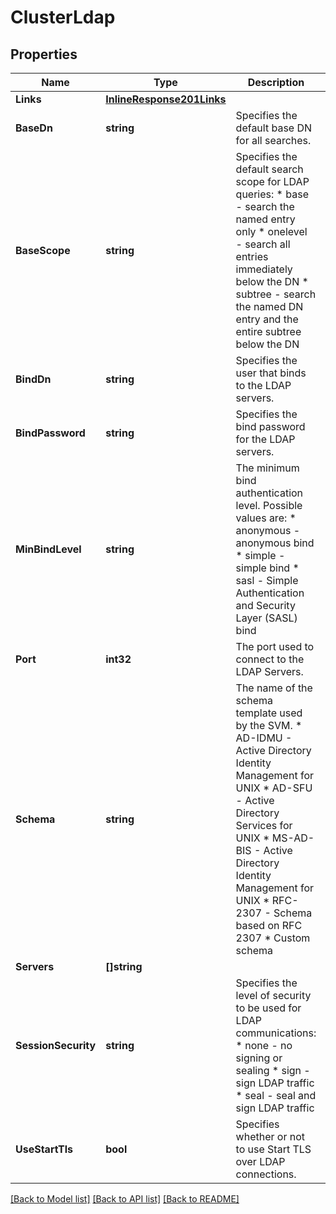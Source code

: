 # ClusterLdap

## Properties

Name | Type | Description | Notes
------------ | ------------- | ------------- | -------------
**Links** | [**InlineResponse201Links**](inline_response_201__links.md) |  | [optional] 
**BaseDn** | **string** | Specifies the default base DN for all searches. | [optional] 
**BaseScope** | **string** | Specifies the default search scope for LDAP queries: * base - search the named entry only * onelevel - search all entries immediately below the DN * subtree - search the named DN entry and the entire subtree below the DN  | [optional] [default to BASE_SCOPE_SUBTREE]
**BindDn** | **string** | Specifies the user that binds to the LDAP servers. | [optional] 
**BindPassword** | **string** | Specifies the bind password for the LDAP servers. | [optional] 
**MinBindLevel** | **string** | The minimum bind authentication level. Possible values are: * anonymous - anonymous bind * simple - simple bind * sasl - Simple Authentication and Security Layer (SASL) bind  | [optional] [default to MIN_BIND_LEVEL_SIMPLE]
**Port** | **int32** | The port used to connect to the LDAP Servers. | [optional] 
**Schema** | **string** | The name of the schema template used by the SVM. * AD-IDMU - Active Directory Identity Management for UNIX * AD-SFU - Active Directory Services for UNIX * MS-AD-BIS - Active Directory Identity Management for UNIX * RFC-2307 - Schema based on RFC 2307 * Custom schema  | [optional] [default to RFC-2307]
**Servers** | **[]string** |  | [optional] 
**SessionSecurity** | **string** | Specifies the level of security to be used for LDAP communications: * none - no signing or sealing * sign - sign LDAP traffic * seal - seal and sign LDAP traffic  | [optional] [default to SESSION_SECURITY_NONE]
**UseStartTls** | **bool** | Specifies whether or not to use Start TLS over LDAP connections.  | [optional] [default to false]

[[Back to Model list]](../README.md#documentation-for-models) [[Back to API list]](../README.md#documentation-for-api-endpoints) [[Back to README]](../README.md)


